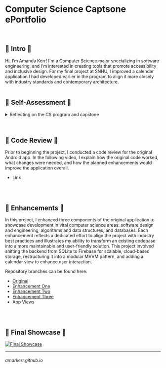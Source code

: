 # Computer Science Captsone ePortfolio
<br/>

## 🔹 Intro 🔹
Hi, I’m Amanda Kerr! I'm a Computer Science major specializing in software engineering, and I'm interested in creating tools that promote accessibility and inclusive design. For my final project at SNHU, I improved a calendar application I had developed earlier in the program to align it more closely with industry standards and contemporary architecture.
<br/>
<br/>

## 🔹 Self-Assessment 🔹
<details>
<summary>Reflecting on the CS program and capstone</summary>
<br/>
During the Computer Science program, I acquired both technical skills and a professional mindset essential for success in software development. Creating this ePortfolio allowed me to reflect on my journey, evolving from writing simple components to developing scalable, cloud-based applications that adhere to modern architectural patterns. This process also enabled me to critically evaluate my long-term aspirations: to create intuitive, inclusive, and well-designed software.
<br/>
<br/>
  
I acquired many of my skills through hands-on coursework, applying fundamental concepts to real-world scenarios. I gained significant experience in collaborative settings, especially during team projects that utilized version control, shared responsibilities, and peer code reviews. In these situations, I became proficient in using Git, effectively communicating changes, and contributing to a shared codebase. A notable instance was during the elective course, <a href="https://github.com/amarkerr/GAM305-BlueTeam">GAM-305</a>, where I guided a small team of developers in creating a short platformer video game. Besides leading the team, I dedicated much of my time to teaching them how to use Git and GitHub effectively and helping resolve several merge conflicts.
<br/>
<br/>

Effective communication has also been a consistent focus in my coursework. From documenting code and creating walkthrough videos to participating in class discussions, I have sharpened my ability to convey technical decisions clearly to diverse audiences. For instance, the code review video featured in this portfolio pushed me to present my work in a concise and accessible way, deepening my understanding and ability to explain the rationale behind my design choices. Additionally, collaborating with classmates on Discord has allowed me to forge connections and offer tutoring support to my peers.
<br/>
<br/>

From a technical standpoint, I've enhanced my understanding of data structures and algorithms through projects that emphasized performance considerations. For instance, my work in <a href="https://github.com/amarkerr/CS300-BinaryTree">CS-300</a> necessitated a clear grasp of various data structures to identify the most suitable one for a small project, which I then built. Additionally, my knowledge in software engineering and database management has grown considerably. This growth is evident when comparing one of my initial projects in <a href="https://github.com/amarkerr/IT140-Game">IT-140</a>, where I utilized basic console output and a simple Python dictionary, to my project in <a href="https://github.com/amarkerr/CS340-ClientServerDev">CS-340</a>, where I engaged with a NoSQL database and developed a web application that allowed users to search the database effortlessly.
<br/>
<br/>

Security has increasingly influenced my approach to software development. In this project, I substituted insecure login methods with Firebase Fireauth. Reviewing my repository history reveals that my development practices did not always prioritize security. This shifted significantly after taking CS-305. Even in light-hearted personal projects like my <a href="https://github.com/amarkerr/ReplyBot">Discord bot</a>, which posts a GIF when users employ a specific word, my code utilizes a hidden token for secure operation rather than being hardcoded into the script.
<br/>
<br/>

All these skills come together in the project presented here. Rather than submitting multiple artifacts, I concentrated on enhancing a single Android application in three key areas: software design and architecture, algorithms and data handling, and database integration. Each enhancement addresses a fundamental aspect of computer science while improving the app's core features, resulting in a refined final product. This approach allowed me to demonstrate my technical versatility and ability to iteratively improve a project, emphasizing long-term maintainability and user experience.
<br/>
<br/>

Looking forward, I hope to pursue roles that enable me to create tools that prioritize accessibility and usability. This capstone experience has boosted my confidence in my abilities, highlighted the importance of thoughtful design, and enhanced my understanding of how to contribute meaningfully to a development team. I am eager to continue my growth as a developer and apply these skills in a professional environment.
</details>
<br/>
<br/>

## 🔹 Code Review 🔹
Prior to beginning the project, I conducted a code review for the original Android app. In the following video, I explain how the original code worked, what changes were needed, and how the planned enhancements would improve the application overall.
- Link
<br/>
<br/>

## 🔹 Enhancements 🔹
In this project, I enhanced three components of the original application to showcase development in vital computer science areas: software design and engineering, algorithms and data structures, and databases. Each enhancement reflects a dedicated effort to align the project with industry best practices and illustrates my ability to transform an existing codebase into a more maintainable and user-friendly solution. This project involved shifting the backend from SQLite to Firebase for scalable, cloud-based storage, restructuring it into a modular MVVM pattern, and adding a calendar view to enhance user interaction.
<br/>

Repository branches can be found here:
- [Original](https://github.com/amarkerr/amarkerr.github.io/tree/Original "Original")
- [Enhancement One](https://github.com/amarkerr/amarkerr.github.io/tree/Enhancement-1 "Enhancement One")
- [Enhancement Two](https://github.com/amarkerr/amarkerr.github.io/tree/Enhancement-2 "Enhancement Two")
- [Enhancement Three](https://github.com/amarkerr/amarkerr.github.io/tree/Enhancement-3 "Enhancement Three")
- [App Views](https://github.com/amarkerr/amarkerr.github.io/tree/Assets "Screenshots of the working app")

<br/>
<br/>

## 🔹 Final Showcase 🔹
[![Final Showcase](https://img.youtube.com/vi/a027BTkAzKo/maxresdefault.jpg)](https://www.youtube.com/watch?v=a027BTkAzKo)

___
###### amarkerr.github.io
